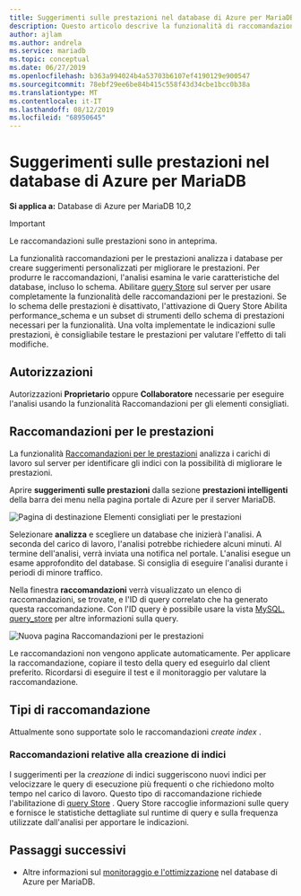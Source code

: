 ```yaml
---
title: Suggerimenti sulle prestazioni nel database di Azure per MariaDB
description: Questo articolo descrive la funzionalità di raccomandazione per le prestazioni del database di Azure per MariaDB
author: ajlam
ms.author: andrela
ms.service: mariadb
ms.topic: conceptual
ms.date: 06/27/2019
ms.openlocfilehash: b363a994024b4a53703b6107ef4190129e900547
ms.sourcegitcommit: 78ebf29ee6be84b415c558f43d34cbe1bcc0b38a
ms.translationtype: MT
ms.contentlocale: it-IT
ms.lasthandoff: 08/12/2019
ms.locfileid: "68950645"
---
```

# <a name="performance-recommendations-in-azure-database-for-mariadb"></a>Suggerimenti sulle prestazioni nel database di Azure per MariaDB

**Si applica a:** Database di Azure per MariaDB 10,2

> [!IMPORTANT]
> Le raccomandazioni sulle prestazioni sono in anteprima.

La funzionalità raccomandazioni per le prestazioni analizza i database per creare suggerimenti personalizzati per migliorare le prestazioni. Per produrre le raccomandazioni, l'analisi esamina le varie caratteristiche del database, incluso lo schema. Abilitare [query Store](concepts-query-store.md) sul server per usare completamente la funzionalità delle raccomandazioni per le prestazioni. Se lo schema delle prestazioni è disattivato, l'attivazione di Query Store Abilita performance_schema e un subset di strumenti dello schema di prestazioni necessari per la funzionalità. Una volta implementate le indicazioni sulle prestazioni, è consigliabile testare le prestazioni per valutare l'effetto di tali modifiche.

## <a name="permissions"></a>Autorizzazioni

Autorizzazioni **Proprietario** oppure **Collaboratore** necessarie per eseguire l'analisi usando la funzionalità Raccomandazioni per gli elementi consigliati.

## <a name="performance-recommendations"></a>Raccomandazioni per le prestazioni

La funzionalità [Raccomandazioni per le prestazioni](concepts-performance-recommendations.md) analizza i carichi di lavoro sul server per identificare gli indici con la possibilità di migliorare le prestazioni.

Aprire **suggerimenti sulle prestazioni** dalla sezione **prestazioni intelligenti** della barra dei menu nella pagina portale di Azure per il server MariaDB.

![Pagina di destinazione Elementi consigliati per le prestazioni](./media/concepts-performance-recommendations/performance-recommendations-page.png)

Selezionare **analizza** e scegliere un database che inizierà l'analisi. A seconda del carico di lavoro, l'analisi potrebbe richiedere alcuni minuti. Al termine dell'analisi, verrà inviata una notifica nel portale. L'analisi esegue un esame approfondito del database. Si consiglia di eseguire l'analisi durante i periodi di minore traffico.

Nella finestra **raccomandazioni** verrà visualizzato un elenco di raccomandazioni, se trovate, e l'ID di query correlato che ha generato questa raccomandazione. Con l'ID query è possibile usare la vista [MySQL. query_store](concepts-query-store.md#mysqlquery_store) per altre informazioni sulla query.

![Nuova pagina Raccomandazioni per le prestazioni](./media/concepts-performance-recommendations/performance-recommendations-result.png)

Le raccomandazioni non vengono applicate automaticamente. Per applicare la raccomandazione, copiare il testo della query ed eseguirlo dal client preferito. Ricordarsi di eseguire il test e il monitoraggio per valutare la raccomandazione.

## <a name="recommendation-types"></a>Tipi di raccomandazione

Attualmente sono supportate solo le raccomandazioni *create index* .

### <a name="create-index-recommendations"></a>Raccomandazioni relative alla creazione di indici

I suggerimenti per la *creazione* di indici suggeriscono nuovi indici per velocizzare le query di esecuzione più frequenti o che richiedono molto tempo nel carico di lavoro. Questo tipo di raccomandazione richiede l'abilitazione di [query Store](concepts-query-store.md) . Query Store raccoglie informazioni sulle query e fornisce le statistiche dettagliate sul runtime di query e sulla frequenza utilizzate dall'analisi per apportare le indicazioni.

## <a name="next-steps"></a>Passaggi successivi

- Altre informazioni sul [monitoraggio e l'ottimizzazione](concepts-monitoring.md) nel database di Azure per MariaDB.